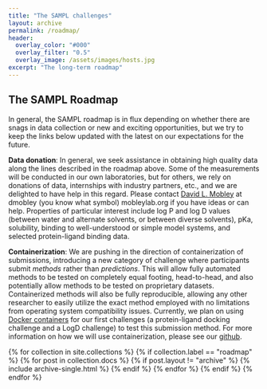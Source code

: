 ```yaml
---
title: "The SAMPL challenges"
layout: archive
permalink: /roadmap/
header:
  overlay_color: "#000"
  overlay_filter: "0.5"
  overlay_image: /assets/images/hosts.jpg
excerpt: "The long-term roadmap"
---
```

## The SAMPL Roadmap

In general, the SAMPL roadmap is in flux depending on whether there are snags in data collection or new and exciting opportunities, but we try to keep the links below updated with the latest on our expectations for the future.

**Data donation**: In general, we seek assistance in obtaining high quality data along the lines described in the roadmap above. Some of the measurements will be conducted in our own laboratories, but for others, we rely on donations of data, internships with industry partners, etc., and we are delighted to have help in this regard. Please contact [David L. Mobley](https://mobleylab.org/people/david-mobley/) at dmobley (you know what symbol) mobleylab.org if you have ideas or can help. Properties of particular interest include log P and log D values (between water and alternate solvents, or between diverse solvents), pKa, solubility, binding to well-understood or simple model systems, and selected protein-ligand binding data.

**Containerization**: We are pushing in the direction of containerization of submissions, introducing a new category of challenge where participants submit *methods* rather than *predictions*. This will allow fully automated methods to be tested on completely equal footing, head-to-head, and also potentially allow methods to be tested on proprietary datasets. Containerized methods will also be fully reproducible, allowing any other researcher to easily utilize the exact method employed with no limitations from operating system compatibility issues. Currently, we plan on using [Docker containers](https://www.docker.com/resources/what-container) for our first challenges (a protein-ligand docking challenge and a LogD challenge) to test this submission method. For more information on how we will use containerization, please see our [github](https://github.com/samplchallenges/SAMPL-containers/tree/main/tutorials).


{% for collection in site.collections %}
  {% if collection.label == "roadmap" %}
    {% for post in collection.docs %}
	  {% if post.layout != "archive" %}
        {% include archive-single.html %}
	  {% endif %}
    {% endfor %}
  {% endif %}
{% endfor %}
